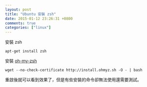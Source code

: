 ```yaml
---
layout: post
title: "Ubuntu 安裝 zsh"
date: 2015-01-12 23:26:31 +0800
comments: true
categories: ["linux"]
---
```


<!-- more -->

安裝 zsh

	apt-get install zsh
	
安裝 [oh-my-zsh]

	wget --no-check-certificate http://install.ohmyz.sh -O - | bash

重啟後就可以看到效果了，但是有些安裝的命令卻無法使用還需要測試。


[oh-my-zsh]:https://github.com/robbyrussell/oh-my-zsh